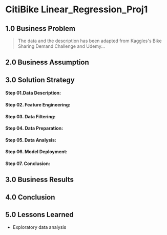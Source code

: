 # CitiBike Linear_Regression_Proj1

## 1.0 Business Problem
> The data and the description has been adapted from Kaggles's Bike Sharing Demand Challenge and Udemy...
> 


## 2.0 Business Assumption


## 3.0 Solution Strategy


#### Step 01.Data Description: 

#### Step 02. Feature Engineering:


#### Step 03. Data Filtering:


#### Step 04. Data Preparation: 


#### Step 05. Data Analysis:


#### Step 06. Model Deployment:


#### Step 07. Conclusion:


## 3.0 Business Results


## 4.0 Conclusion


## 5.0 Lessons Learned
- Exploratory data analysis
